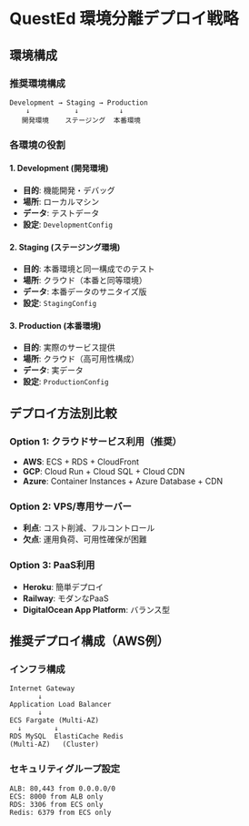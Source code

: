 # QuestEd 環境分離デプロイ戦略

## 環境構成

### 推奨環境構成
```
Development → Staging → Production
    ↓           ↓          ↓
   開発環境    ステージング  本番環境
```

### 各環境の役割

#### 1. Development (開発環境)
- **目的**: 機能開発・デバッグ
- **場所**: ローカルマシン
- **データ**: テストデータ
- **設定**: `DevelopmentConfig`

#### 2. Staging (ステージング環境)
- **目的**: 本番環境と同一構成でのテスト
- **場所**: クラウド（本番と同等環境）
- **データ**: 本番データのサニタイズ版
- **設定**: `StagingConfig`

#### 3. Production (本番環境)
- **目的**: 実際のサービス提供
- **場所**: クラウド（高可用性構成）
- **データ**: 実データ
- **設定**: `ProductionConfig`

## デプロイ方法別比較

### Option 1: クラウドサービス利用（推奨）
- **AWS**: ECS + RDS + CloudFront
- **GCP**: Cloud Run + Cloud SQL + Cloud CDN  
- **Azure**: Container Instances + Azure Database + CDN

### Option 2: VPS/専用サーバー
- **利点**: コスト削減、フルコントロール
- **欠点**: 運用負荷、可用性確保が困難

### Option 3: PaaS利用
- **Heroku**: 簡単デプロイ
- **Railway**: モダンなPaaS
- **DigitalOcean App Platform**: バランス型

## 推奨デプロイ構成（AWS例）

### インフラ構成
```
Internet Gateway
       ↓
Application Load Balancer
       ↓
ECS Fargate (Multi-AZ)
  ↓        ↓
RDS MySQL  ElastiCache Redis
(Multi-AZ)   (Cluster)
```

### セキュリティグループ設定
```
ALB: 80,443 from 0.0.0.0/0
ECS: 8000 from ALB only
RDS: 3306 from ECS only  
Redis: 6379 from ECS only
```